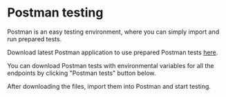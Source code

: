 <h1>Postman testing</h1>

Postman is an easy testing environment, where you can simply import and run prepared tests.

Download latest Postman application to use prepared Postman tests [here](https://www.postman.com/downloads/).

You can download Postman tests with environmental variables for all the endpoints by clicking "Postman tests" button below.

After downloading the files, import them into Postman and start testing.
